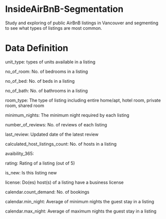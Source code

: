 # InsideAirBnB-Segmentation
Study and exploring of public AirBnB listings in Vancouver and segmenting to see what types of listings are most common. 

# Data Definition
unit_type: types of units available in a listing

no_of_room: No. of bedrooms in a listing

no_of_bed: No. of beds in a listing

no_of_bath: No. of bathrooms in a listing

room_type: The type of listing including entire home/apt, hotel room, private room, shared room

minimum_nights: The minimum night required by each listing

number_of_reviews: No. of reviews of each listing

last_review: Updated date of the latest review

calculated_host_listings_count: No. of hosts in a listing

avaibility_365:

rating: Rating of a listing (out of 5)

is_new: Is this listing new

license: Do(es) host(s) of a listing have a business license

calendar.count_demand: No. of bookings

calendar.min_night: Average of minimum nights the guest stay in a listing

calendar.max_night: Average of maximum nights the guest stay in a listing

